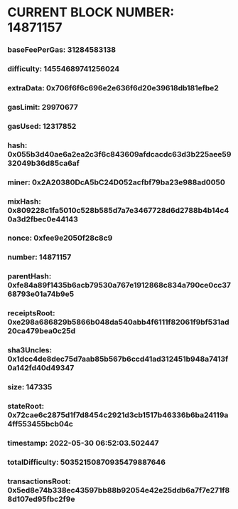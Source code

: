 # CURRENT BLOCK NUMBER: 14871157

### baseFeePerGas: 31284583138
### difficulty: 14554689741256024
### extraData: 0x706f6f6c696e2e636f6d20e39618db181efbe2
### gasLimit: 29970677
### gasUsed: 12317852
### hash: 0x055b3d40ae6a2ea2c3f6c843609afdcacdc63d3b225aee5932049b36d85ca6af
### miner: 0x2A20380DcA5bC24D052acfbf79ba23e988ad0050
### mixHash: 0x809228c1fa5010c528b585d7a7e3467728d6d2788b4b14c40a3d2fbec0e44143
### nonce: 0xfee9e2050f28c8c9
### number: 14871157
### parentHash: 0xfe84a89f1435b6acb79530a767e1912868c834a790ce0cc3768793e01a74b9e5
### receiptsRoot: 0xe298a686829b5866b048da540abb4f6111f82061f9bf531ad20ca479bea0c25d
### sha3Uncles: 0x1dcc4de8dec75d7aab85b567b6ccd41ad312451b948a7413f0a142fd40d49347
### size: 147335
### stateRoot: 0x72cae6c2875d1f7d8454c2921d3cb1517b46336b6ba24119a4ff553455bcb04c
### timestamp: 2022-05-30 06:52:03.502447
### totalDifficulty: 50352150870935479887646
### transactionsRoot: 0x5ed8e74b338ec43597bb88b92054e42e25ddb6a7f7e271f88d107ed95fbc2f9e
